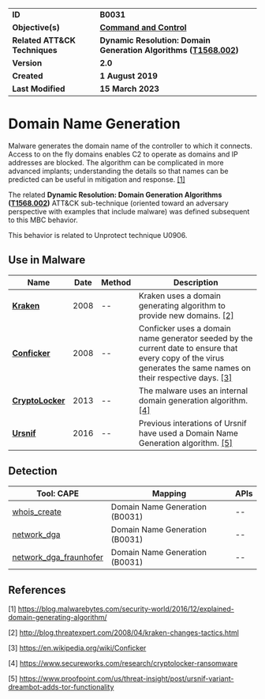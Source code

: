 <table>
<tr>
<td><b>ID</b></td>
<td><b>B0031</b></td>
</tr>
<tr>
<td><b>Objective(s)</b></td>
<td><b><a href="../command-and-control">Command and Control</a></b></td>
</tr>
<tr>
<td><b>Related ATT&CK Techniques</b></td>
<td><b>Dynamic Resolution: Domain Generation Algorithms (<a href="https://attack.mitre.org/techniques/T1568/002/">T1568.002</a>)</b></td>
</tr>
<tr>
<td><b>Version</b></td>
<td><b>2.0</b></td>
</tr>
<tr>
<td><b>Created</b></td>
<td><b>1 August 2019</b></td>
</tr>
<tr>
<td><b>Last Modified</b></td>
<td><b>15 March 2023</b></td>
</tr>
</table>


# Domain Name Generation

Malware generates the domain name of the controller to which it connects. Access to on the fly domains enables C2 to operate as domains and IP addresses are blocked. The algorithm can be complicated in more advanced implants; understanding the details so that names can be predicted can be useful in mitigation and response. [[1]](#1)

The related **Dynamic Resolution: Domain Generation Algorithms ([T1568.002](https://attack.mitre.org/techniques/T1568/002/))** ATT&CK sub-technique (oriented toward an adversary perspective with examples that include malware) was defined subsequent to this MBC behavior.

This behavior is related to Unprotect technique U0906.

## Use in Malware

|Name|Date|Method|Description|
|---|---|---|---|
|[**Kraken**](../xample-malware/kraken.md)|2008|--|Kraken uses a domain generating algorithm to provide new domains. [[2]](#2)|
|[**Conficker**](../xample-malware/conficker.md)|2008|--|Conficker uses a domain name generator seeded by the current date to ensure that every copy of the virus generates the same names on their respective days. [[3]](#3)|
|[**CryptoLocker**](../xample-malware/cryptolocker.md)|2013|--|The malware uses an internal domain generation algorithm. [[4]](#4)|
|[**Ursnif**](../xample-malware/ursnif.md)|2016|--|Previous interations of Ursnif have used a Domain Name Generation algorithm. [[5]](#5)|

## Detection

|Tool: CAPE|Mapping|APIs|
|---|---|---|
|[whois_create](https://github.com/CAPESandbox/community/tree/master/modules/signatures/whois_create.py)|Domain Name Generation (B0031)|--|
|[network_dga](https://github.com/CAPESandbox/community/tree/master/modules/signatures/network_dga.py)|Domain Name Generation (B0031)|--|
|[network_dga_fraunhofer](https://github.com/CAPESandbox/community/tree/master/modules/signatures/network_dga_fraunhofer.py)|Domain Name Generation (B0031)|--|

## References

<a name="1">[1]</a> https://blog.malwarebytes.com/security-world/2016/12/explained-domain-generating-algorithm/

<a name="2">[2]</a> http://blog.threatexpert.com/2008/04/kraken-changes-tactics.html

<a name="3">[3]</a> https://en.wikipedia.org/wiki/Conficker

<a name="4">[4]</a> https://www.secureworks.com/research/cryptolocker-ransomware

<a name="5">[5]</a> https://www.proofpoint.com/us/threat-insight/post/ursnif-variant-dreambot-adds-tor-functionality

